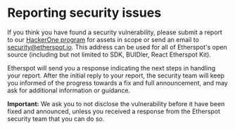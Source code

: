 # Reporting security issues

If you think you have found a security vulnerability, please submit a report to our [HackerOne program](https://hackerone.com/pillarproject) for assets in scope or send an email to [security@etherspot.io](mailto:security@etherspot.io). This address can be used for all of Etherspot's open source (including but not limited to SDK, BUIDler, React Etherspot Kit). 

Etherspot will send you a response indicating the next steps in handling your report. After the initial reply to your report, the security team will keep you informed of the progress towards a fix and full announcement, and may ask for additional information or guidance.

**Important:** We ask you to not disclose the vulnerability before it have been fixed and announced, unless you received a response from the Etherspot security team that you can do so.
